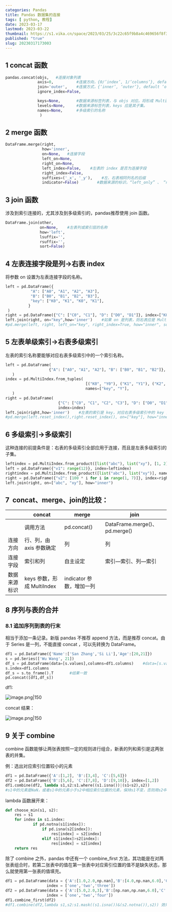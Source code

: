 ```yaml
---
categories: Pandas
title: Pandas 数据集的连接
tags: [ python, 教程]
date: 2023-03-17
lastmod: 2023-03-22
thumbnail: https://s1.vika.cn/space/2023/03/25/3c22c65f9b8a4c469656f8f3d5a1b87e?attname=business-5475661_960_720.jpg
published: "true"
slug: 20230317173003
---
```



## 1 concat 函数  

```python
pandas.concat(objs,   #连接对象列表
              axis=0,          #连接方向，{0/’index’, 1/’columns’}, default 0
              join='outer',    #连接方式，{‘inner’, ‘outer’}, default ‘outer’
              ignore_index=False,

              keys=None,       #数据来源标签列表，与 objs 对应。将形成 MultiIndex。keys 位于 level=0。
              levels=None,     #数据来源标签列表，keys 应是其子集。
              names=None,      #多级索引的名称
               )
```
 
## 2 merge 函数  

```python
DataFrame.merge(right,
                how='inner',
                on=None,   #连接字段
                left_on=None,  
                right_on=None,
                left_index=False,    #左表的 index 是否为连接字段
                right_index=False,
                suffixes=('_x', '_y'),    #左、右表相同列名的后缀
                indicator=False)        #数据来源的标识，“left_only” 、 “right_only”  和“both”
```  

## 3 join 函数  

涉及到索引连接的，尤其涉及到多级索引的，pandas推荐使用 join 函数。  

```python
DataFrame.join(other,
               on=None,    #左表列或索引层的名称
               how='left',
               lsuffix='',
               rsuffix='',
               sort=False)
```  

## 4 左表连接字段是列→右表 index

将参数 on 设置为左表连接字段的名称。  

```python
left = pd.DataFrame({
           "A": ["A0", "A1", "A2", "A3"],
           "B": ["B0", "B1", "B2", "B3"],
           "key": ["K0", "K1", "K0", "K1"],
          }
 )
right = pd.DataFrame({"C": ["C0", "C1"], "D": ["D0", "D1"]}, index=["K0", "K1"])
left.join(right, on="key",how='inner')    #如果 on 是列表，则右表应是 MultiIndex
#pd.merge(left, right, left_on="key", right_index=True, how="inner", sort=False)
``` 

## 5 左表单级索引→右表多级索引  

左表的索引名称要能够对应右表多级索引中的一个索引名称。  

```python
left = pd.DataFrame(
                   {"A": ["A0", "A1", "A2"], "B": ["B0", "B1", "B2"]},                   index=pd.Index(["K0", "K1", "K2"], name="key"),
   )
index = pd.MultiIndex.from_tuples(
                                   [("K0", "Y0"), ("K1", "Y1"), ("K2", "Y2"), ("K2", "Y3")],
                                   names=["key", "Y"],
   )
right = pd.DataFrame(
                       {"C": ["C0", "C1", "C2", "C3"], "D": ["D0", "D1", "D2", "D3"]},
                       index=index)
left.join(right,how='inner')    #左表的索引是 key，对应右表多级索引中的 key 索引
#pd.merge(left.reset_index(),right.reset_index(), on=["key"], how="inner").set_index(["key","Y"])
```  

## 6 多级索引→多级索引  

这种连接的前提条件是：右表的多级索引全部应用于连接，而且是左表多级索引的子集。  

```python
leftindex = pd.MultiIndex.from_product([list("abc"), list("xy"), [1, 2]], names=["abc", "xy", "num"])
left = pd.DataFrame({"v1": range(12)}, index=leftindex)
rightindex = pd.MultiIndex.from_product([list("abc"), list("xy")], names=["abc", "xy"])
right = pd.DataFrame({"v2": [100 * i for i in range(1, 7)]}, index=rightindex)
left.join(right, on=["abc", "xy"], how="inner")
```  

## 7  concat、merge、join的比较：


|     | concat | merge | join |
| --- | ------ | ----- | ---- |
|| 调用方法 | pd.concat() | DataFrame.merge()、pd.merge() | DataFrame.join() |
| 连接方向 | 行、列，由axis 参数确定 | 列 | 列 |
| 连接字段 | 索引和列 | 自主设定 | 索引—索引、列—索引 |
| 数据来源标识 | keys 参数，形成 MultiIndex | indicator 参数，增加一列 |  |

## 8 序列与表的合并  

### 8.1 追加序列到表的行末  

相当于添加一条记录。新版 pandas 不推荐 append 方法，而是推荐 concat。由于 Series 是一列，不能直接 concat ，可以先转换为 DataFrame。  

```python
df1 = pd.DataFrame({'Name':['San Zhang','Si Li'],'Age':[20,21]})
s = pd.Series(['Wu Wang', 21])
df_s = pd.DataFrame(data=[s.values],columns=df1.columns)    #data=[s.values]，表示这是一行数据，如果去掉 []，表示这是一列数据
s.index=df1.columns
df_s = s.to_frame().T       #结果一致
pd.concat([df1,df_s])
```  

df1:

![image.png|150](https://s1.vika.cn/space/2023/03/17/96686d1479444ebbae04fad5e686c2a9)


  

concat 结果：

![image.png|150](https://s1.vika.cn/space/2023/03/17/1a1e6384f94d4336818fef5a07677edc)

## 9 关于 combine  

combine 函数能够让两张表按照一定的规则进行组合，新表的列和索引是这两张表的并集。  

例：选出对应索引位置较小的元素  

```python
df1 = pd.DataFrame({'A':[1,2], 'B':[3,4], 'C':[5,6]})
df2 = pd.DataFrame({'B':[5,6], 'C':[7,8], 'D':[9,10]}, index=[1,2])
df1.combine(df2, lambda s1,s2:s1.where((s1.isna())|(s1<s2),s2))
#s1中的元素是NaN，或者s1中的元素小于s2中相应索引位置的元素，保持s1不变，否则用s2中相应索引位置的元素替换（可能是数值，也可能是NaN，因为NaN也不满足“s1中的元素小于s2中相应索引位置的元素”）
```

lambda 函数展开来：  

```python
def choose_min(s1, s2):
    res = s1
    for index in s1.index:
            if pd.notna(s1[index]):
                if pd.isna(s2[index]):
                    res[index] = s2[index]
                elif s1[index]>s2[index]:
                    res[index] = s2[index]
    return res
```  

除了 combine 之外，pandas 中还有一个 combine_first 方法，其功能是在对两张表组合时，若第二张表中的值在第一张表中对应索引位置的值不是缺失状态，那么就使用第一张表的值填充。  

```python
df1 = pd.DataFrame(data = {'A':[1.0,2.0,np.nan],'B':[4.0,np.nan,6.0],'C':[7.0,np.nan,np.nan]},
                  index = ['one','two','three'])
df2 = pd.DataFrame(data = {'A':[5.0,2.0,3],'B':[np.nan,np.nan,6.0],'C':[7.0,8,np.nan]},
                  index = ['one','two','four'])
df1.combine_first(df2)
#df1.combine(df2,lambda s1,s2:s1.mask((s1.isna())&(s2.notna()),s2)) 效果一致
```